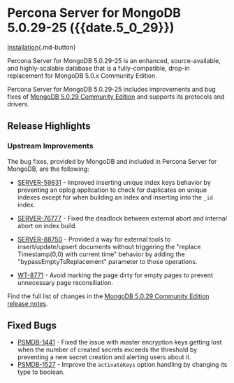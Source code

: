 # Percona Server for MongoDB 5.0.29-25 ({{date.5_0_29}})

[Installation](../install/index.md){.md-button}

Percona Server for MongoDB 5.0.29-25 is an enhanced, source-available, and highly-scalable database that is a
fully-compatible, drop-in replacement for MongoDB 5.0.x Community Edition. 

Percona Server for MongoDB 5.0.29-25 includes improvements and bug fixes of [MongoDB 5.0.29 Community Edition](https://www.mongodb.com/docs/manual/release-notes/5.0/#5.0.29---sep-15--2024) and supports its protocols and drivers.

## Release Highlights

### Upstream Improvements

The bug fixes, provided by MongoDB and included in Percona Server for MongoDB, are the following:

* [SERVER-59831](https://jira.mongodb.org/browse/SERVER-59831) -  Improved inserting unique index keys behavior by preventing an oplog application to check for duplicates on unique indexes except for when building an index and inserting into the `_id` index. 

* [SERVER-76777](https://jira.mongodb.org/browse/SERVER-76777) - Fixed the deadlock between external abort and internal abort on index build.

* [SERVER-88750](https://jira.mongodb.org/browse/SERVER-88750) - Provided a way for external tools to insert/update/upsert documents without triggering the "replace Timestamp(0,0) with current time" behavior by adding the "bypassEmptyTsReplacement" parameter to those operations.

* [WT-8771](https://jira.mongodb.org/browse/WT-8771) - Avoid marking the page dirty for empty pages to prevent unnecessary page reconsiliation.


Find the full list of changes in the [MongoDB 5.0.29 Community Edition release notes](https://www.mongodb.com/docs/manual/release-notes/5.0/#5.0.29---sep-15--2024).


## Fixed Bugs

* [PSMDB-1441](https://perconadev.atlassian.net/browse/PSMDB-1441) - Fixed the issue with master encryption keys getting lost when the number of created secrets exceeds the threshold by preventing a new secret creation and alerting users about it.
* [PSMDB-1527](https://perconadev.atlassian.net/browse/PSMDB-1527) - Improve the `activateKeys` option handling by changing its type to boolean.


